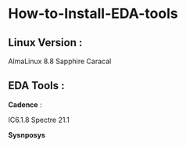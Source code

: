 # How-to-Install-EDA-tools

## Linux Version :

AlmaLinux 8.8  Sapphire Caracal 

## EDA Tools : 
**Cadence** :

IC6.1.8
Spectre 21.1 

**Sysnposys** 
